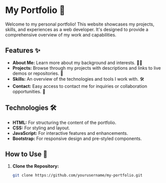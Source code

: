 # My Portfolio 🌟

Welcome to my personal portfolio! This website showcases my projects, skills, and experiences as a web developer. It's designed to provide a comprehensive overview of my work and capabilities.

## Features ✨
- **About Me:** Learn more about my background and interests. 🧑‍💻
- **Projects:** Browse through my projects with descriptions and links to live demos or repositories. 💼
- **Skills:** An overview of the technologies and tools I work with. 🛠️
- **Contact:** Easy access to contact me for inquiries or collaboration opportunities. 📧

## Technologies 🛠️
- **HTML:** For structuring the content of the portfolio.
- **CSS:** For styling and layout.
- **JavaScript:** For interactive features and enhancements.
- **Bootstrap:** For responsive design and pre-styled components.

## How to Use 📝
1. **Clone the Repository:** 
   ```bash
   git clone https://github.com/yourusername/my-portfolio.git

